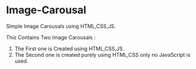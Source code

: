 # Image-Carousal
Simple Image Carousals using HTML,CSS,JS.

This Contains Two Image Carousals :
1. The First one is Created using HTML,CSS,JS.
2. The Second one is created purely using HTML,CSS only no JavaScript is used.
